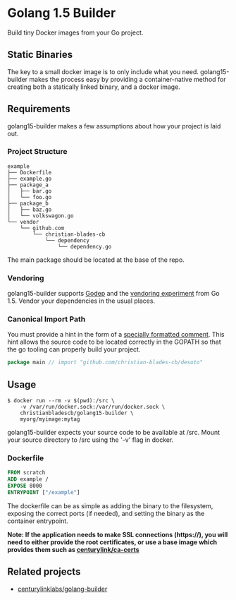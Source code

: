# Golang 1.5 Builder

Build tiny Docker images from your Go project.

## Static Binaries

The key to a small docker image is to only include what you need. golang15-builder makes the process easy by providing a container-native method for creating both a statically linked binary, and a docker image.

## Requirements

golang15-builder makes a few assumptions about how your project is laid out.

### Project Structure

```
example
├── Dockerfile
├── example.go
├── package_a
│   ├── bar.go
│   └── foo.go
├── package_b
│   ├── baz.go
│   └── volkswagon.go
└── vendor
    └── github.com
        └── christian-blades-cb
            └── dependency
                └── dependency.go
```

The main package should be located at the base of the repo.

### Vendoring

golang15-builder supports [Godep](https://github.com/tools/godep) and the [vendoring experiment](https://docs.google.com/document/d/1Bz5-UB7g2uPBdOx-rw5t9MxJwkfpx90cqG9AFL0JAYo/edit) from Go 1.5. Vendor your dependencies in the usual places.

### Canonical Import Path

You must provide a hint in the form of a [specially formatted comment](https://docs.google.com/document/d/1jVFkZTcYbNLaTxXD9OcGfn7vYv5hWtPx9--lTx1gPMs/edit). This hint allows the source code to be located correctly in the GOPATH so that the go tooling can properly build your project.

```go
package main // import "github.com/christian-blades-cb/desoto"
```

## Usage

```shell
$ docker run --rm -v $(pwd):/src \
    -v /var/run/docker.sock:/var/run/docker.sock \
    christianbladescb/golang15-builder \
    myorg/myimage:mytag
```

golang15-builder expects your source code to be available at /src. Mount your source directory to /src using the '-v' flag in docker.

### Dockerfile

```Dockerfile
FROM scratch
ADD example /
EXPOSE 8000
ENTRYPOINT ["/example"]
```

The dockerfile can be as simple as adding the binary to the filesystem, exposing the correct ports (if needed), and setting the binary as the container entrypoint.

**Note: If the application needs to make SSL connections (https://), you will need to either provide the root certificates, or use a base image which provides them such as [centurylink/ca-certs](https://registry.hub.docker.com/u/centurylink/ca-certs/)**


## Related projects

* [centurylinklabs/golang-builder](https://github.com/CenturyLinkLabs/golang-builder)
